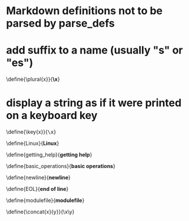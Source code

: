 # Markdown definitions not to be parsed by parse_defs

# add suffix to a name (usually "s" or "es")
\define{\plural{x}}{<wbr>__<wbr>\x<wbr>__}

# display a string as if it were printed on a keyboard key
\define{\key{x}}{<kbd>\x</kbd>}

\define{Linux}{__Linux__}

\define{getting_help}{__getting help__}

\define{basic_operations}{__basic operations__}

\define{newline}{__newline__}

\define{EOL}{__end of line__}

\define{modulefile}{__modulefile__}

\define{\concat{x}{y}}{\x\y}
